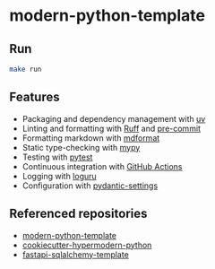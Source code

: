 # modern-python-template

## Run

```bash
make run
```

## Features

- Packaging and dependency management with [uv](https://docs.astral.sh/uv/)
- Linting and formatting with [Ruff](https://docs.astral.sh/ruff/) and [pre-commit](https://pre-commit.com/)
- Formatting markdown with [mdformat](https://github.com/hukkin/mdformat)
- Static type-checking with [mypy](http://mypy-lang.org/)
- Testing with [pytest](https://docs.pytest.org/en/latest/)
- Continuous integration with [GitHub Actions](https://github.com/features/actions)
- Logging with [loguru](https://github.com/Delgan/loguru)
- Configuration with [pydantic-settings](https://docs.pydantic.dev/latest/concepts/pydantic_settings/)

## Referenced repositories

- [modern-python-template](https://github.com/gecrooks/modern-python-template)
- [cookiecutter-hypermodern-python](https://github.com/cjolowicz/cookiecutter-hypermodern-python)
- [fastapi-sqlalchemy-template](https://github.com/modern-python/fastapi-sqlalchemy-template)
